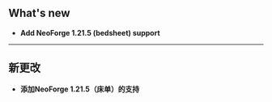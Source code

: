 ## What's new
- **Add NeoForge 1.21.5 (bedsheet) support**
-----------------------------------------------------------------
## 新更改
- **添加NeoForge 1.21.5（床单）的支持**